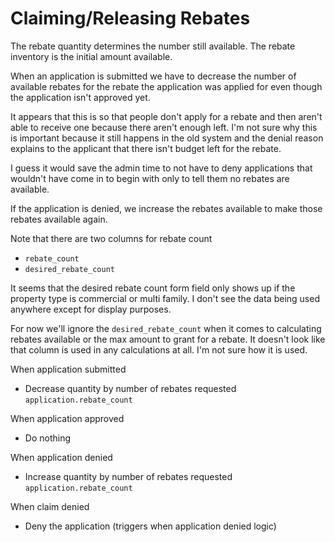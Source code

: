 # Claiming/Releasing Rebates

The rebate quantity determines the number still available.
The rebate inventory is the initial amount available.

When an application is submitted we have to decrease the number
of available rebates for the rebate the application was applied for
even though the application isn't approved yet.

It appears that this is so that people don't apply for a rebate
and then aren't able to receive one because there aren't enough left.
I'm not sure why this is important because it still happens in
the old system and the denial reason explains to the applicant
that there isn't budget left for the rebate.

I guess it would save the admin time to not have to deny applications
that wouldn't have come in to begin with only to tell them no rebates
are available.

If the application is denied, we increase the rebates available
to make those rebates available again.

Note that there are two columns for rebate count
* `rebate_count`
* `desired_rebate_count`

It seems that the desired rebate count form field only shows up if the property type is commercial or multi family. I don't see the data being used anywhere except for display purposes.

For now we'll ignore the `desired_rebate_count` when it comes to calculating rebates available or the max amount to grant for a rebate. It doesn't look like that column is used in any calculations at all. I'm not sure how it is used.

When application submitted
* Decrease quantity by number of rebates requested `application.rebate_count`

When application approved
* Do nothing

When application denied
* Increase quantity by number of rebates requested `application.rebate_count`

When claim denied
* Deny the application (triggers when application denied logic)